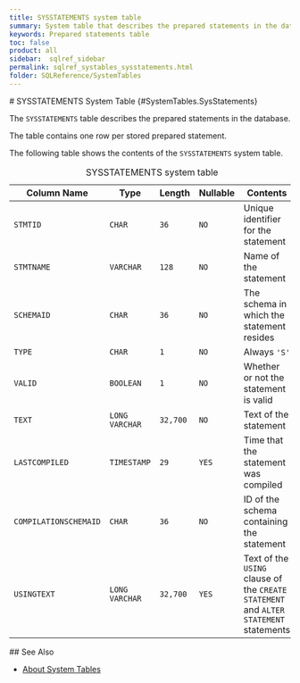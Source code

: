 ```yaml
---
title: SYSSTATEMENTS system table
summary: System table that describes the prepared statements in the database.
keywords: Prepared statements table
toc: false
product: all
sidebar:  sqlref_sidebar
permalink: sqlref_systables_sysstatements.html
folder: SQLReference/SystemTables
---
```

<section>
<div class="TopicContent" data-swiftype-index="true" markdown="1">
# SYSSTATEMENTS System Table   {#SystemTables.SysStatements}

The `SYSSTATEMENTS` table describes the prepared statements in the
database.

The table contains one row per stored prepared statement.

The following table shows the contents of the `SYSSTATEMENTS` system
table.

<table>
                <caption>SYSSTATEMENTS system table</caption>
                <col />
                <col />
                <col />
                <col />
                <col />
                <thead>
                    <tr>
                        <th>Column Name</th>
                        <th>Type</th>
                        <th>Length</th>
                        <th>Nullable</th>
                        <th>Contents</th>
                    </tr>
                </thead>
                <tbody>
                    <tr>
                        <td><code>STMTID</code></td>
                        <td><code>CHAR</code></td>
                        <td><code>36</code></td>
                        <td><code>NO</code></td>
                        <td>Unique identifier for the statement</td>
                    </tr>
                    <tr>
                        <td><code>STMTNAME</code></td>
                        <td><code>VARCHAR</code></td>
                        <td><code>128</code></td>
                        <td><code>NO</code></td>
                        <td>Name of the statement</td>
                    </tr>
                    <tr>
                        <td><code>SCHEMAID</code></td>
                        <td><code>CHAR</code></td>
                        <td><code>36</code></td>
                        <td><code>NO</code></td>
                        <td>The schema in which the statement resides</td>
                    </tr>
                    <tr>
                        <td><code>TYPE</code></td>
                        <td><code>CHAR</code></td>
                        <td><code>1</code></td>
                        <td><code>NO</code></td>
                        <td>Always <code>'S'</code></td>
                    </tr>
                    <tr>
                        <td><code>VALID</code></td>
                        <td><code>BOOLEAN</code></td>
                        <td><code>1</code></td>
                        <td><code>NO</code></td>
                        <td>Whether or not the statement is valid</td>
                    </tr>
                    <tr>
                        <td><code>TEXT</code></td>
                        <td><code>LONG VARCHAR</code></td>
                        <td><code>32,700</code></td>
                        <td><code>NO</code></td>
                        <td>Text of the statement</td>
                    </tr>
                    <tr>
                        <td><code>LASTCOMPILED</code></td>
                        <td><code>TIMESTAMP</code></td>
                        <td><code>29</code></td>
                        <td><code>YES</code></td>
                        <td>Time that the statement was compiled</td>
                    </tr>
                    <tr>
                        <td><code>COMPILATIONSCHEMAID</code></td>
                        <td><code>CHAR</code></td>
                        <td><code>36</code></td>
                        <td><code>NO</code></td>
                        <td>ID of the schema containing the statement</td>
                    </tr>
                    <tr>
                        <td><code>USINGTEXT</code></td>
                        <td><code>LONG VARCHAR</code></td>
                        <td><code>32,700</code></td>
                        <td><code>YES</code></td>
                        <td>Text of the <code>USING</code> clause of the <code>CREATE STATEMENT</code> and <code>ALTER STATEMENT</code> statements</td>
                    </tr>
                </tbody>
            </table>
## See Also

* [About System Tables](sqlref_systables_intro.html)

</div>
</section>

